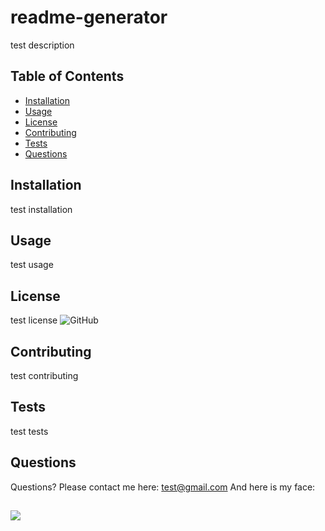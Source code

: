 
# readme-generator

test description



## Table of Contents

* [Installation](#Installation)
* [Usage](#Usage)
* [License](#License)
* [Contributing](#Contributing)
* [Tests](#Tests)
* [Questions](#Questions)


## Installation

test installation


## Usage

test usage


## License

test license  ![GitHub](https://img.shields.io/github/license/dmabell693/readme-generator)



## Contributing

test contributing


## Tests

test tests


## Questions
  Questions? Please contact me here:
  test@gmail.com
  And here is my face:
  ## <img src= "https://avatars1.githubusercontent.com/u/59124691?v=4"/>
